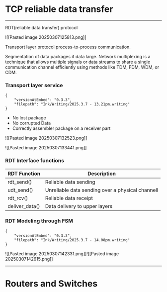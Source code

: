 # TCP reliable data transfer
---

 RDT(reliable data transfer) protocol
 
![[Pasted image 20250307125813.png]]

Transport layer protocol process-to-process communication.

Segmentation of data packages if data large.
Network multiplexing is a technique that allows multiple signals or data streams to share a single communication channel efficiently using methods like TDM, FDM, WDM, or CDM.

### Transport layer service 

```handwritten-ink
{
	"versionAtEmbed": "0.3.3",
	"filepath": "Ink/Writing/2025.3.7 - 13.21pm.writing"
}
```
- No lost package
- No corrupted Data 
- Correctly assembler package on a receiver part

![[Pasted image 20250307132523.png]]

![[Pasted image 20250307133441.png]]

### RDT Interface functions

| RDT Function   | Description                                      |
| -------------- | ------------------------------------------------ |
| rdt_send()     | Reliable data sending                            |
| udt_send()     | Unreliable data sending over a physical channell |
| rdt_rcv()      | Reliable data receipt                            |
| deliver_data() | Data delivery to upper layers                    |

### RDT Modeling through FSM


```handwritten-ink
{
	"versionAtEmbed": "0.3.3",
	"filepath": "Ink/Writing/2025.3.7 - 14.08pm.writing"
}
```


![[Pasted image 20250307142331.png]]![[Pasted image 20250307142615.png]]


---
# Routers and Switches 
